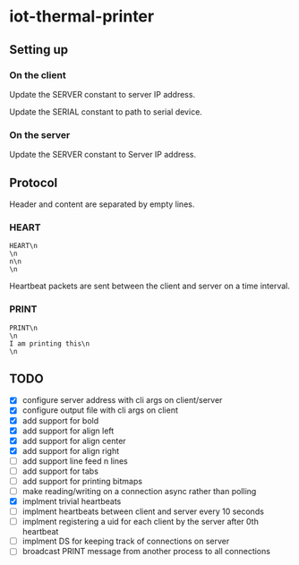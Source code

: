 # iot-thermal-printer

## Setting up

### On the client

Update the SERVER constant to server IP address.

Update the SERIAL constant to path to serial device.

### On the server

Update the SERVER constant to Server IP address.

## Protocol

Header and content are separated by empty lines.

### HEART

```
HEART\n
\n
n\n
\n
```

Heartbeat packets are sent between the client and server on a time interval.

### PRINT

```
PRINT\n
\n
I am printing this\n
\n
```

## TODO

- [x] configure server address with cli args on client/server
- [x] configure output file with cli args on client
- [x] add support for bold
- [x] add support for align left
- [x] add support for align center
- [x] add support for align right
- [ ] add support line feed n lines
- [ ] add support for tabs
- [ ] add support for printing bitmaps
- [ ] make reading/writing on a connection async rather than polling
- [x] implment trivial heartbeats
- [ ] implment heartbeats between client and server every 10 seconds
- [ ] implment registering a uid for each client by the server after 0th heartbeat
- [ ] implment DS for keeping track of connections on server
- [ ] broadcast PRINT message from another process to all connections

